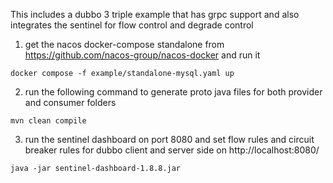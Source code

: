 This includes a dubbo 3 triple example that has grpc support and also integrates the sentinel for flow control and degrade control

1. get the nacos docker-compose standalone from https://github.com/nacos-group/nacos-docker and run it
```
docker compose -f example/standalone-mysql.yaml up
```
2. run the following command to generate proto java files for both provider and consumer folders
```
mvn clean compile
```
3. run the sentinel dashboard on port 8080 and set flow rules and circuit breaker rules for dubbo client and server side on http://localhost:8080/
```
java -jar sentinel-dashboard-1.8.8.jar
```